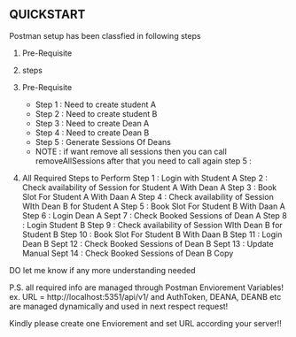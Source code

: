 ## QUICKSTART
Postman setup has been classfied in following steps
1. Pre-Requisite
2. steps

1. Pre-Requisite
    - Step 1 : Need to create student A
    - Step 2 : Need to create student B
    - Step 3 : Need to create Dean A
    - Step 4 : Need to create Dean B
    - Step 5 : Generate Sessions Of Deans
    - NOTE : if want remove all sessions then you can call removeAllSessions after that you need to call again step 5 :

2. All Required Steps to Perform
    Step 1 : Login with Student A
    Step 2 : Check availability of Session for Student A With Dean A
    Step 3 : Book Slot For Student A With Daan A
    Step 4 : Check availability of Session WIth Dean B for Student A
    Step 5 : Book Slot For Student B With Daan A
    Step 6 : Login Dean A
    Sept 7 : Check Booked Sessions of Dean A
    Step 8 : Login Student B
    Step 9 : Check availability of Session WIth Dean B for Student B
    Step 10 : Book Slot For Student B With Daan B
    Step 11 : Login Dean B
    Sept 12 : Check Booked Sessions of Dean B
    Sept 13 : Update Manual 
    Sept 14 : Check Booked Sessions of Dean B Copy

DO let me know if any more understanding needed

P.S. all required info are managed through Postman Enviorement Variables!
ex. URL = http://localhost:5351/api/v1/
and AuthToken, DEANA, DEANB etc are managed dynamically and used in next respect request!

Kindly please create one Enviorement and set URL according your server!!

